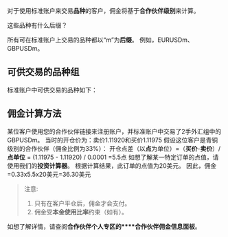 
对于使用标准账户来交易**品种**的客户，佣金将基于**合作伙伴级别**来计算。

这些品种有什么后缀？

所有可在标准账户上交易的品种都以“m”为**后缀**。 例如，EURUSDm、GBPUSDm。

## 可供交易的品种组

标准账户中可供交易的品种如下：

## 佣金计算方法

某位客户使用您的合作伙伴链接来注册账户，并标准账户中交易了2手外汇组中的GBPUSDm。 当时的开仓价为：卖价1.11920和买价1.11975
假设这位客户是青铜级别的合作伙伴（佣金比例为33%）：
开仓点差（以**点**为单位）=（**买价**-**卖价**）/**点单位**
 = (1.11975 - 1.11920) / 0.0001
 =5.5点
如想了解某一特定订单的点值，请使用我们的**投资计算器**。 根据计算结果，此订单的点值为20美元。
因此，佣金=0.33x5.5x20美元=36.30美元

> 注意:
> 1. 只有在客户平仓后，佣金才会支付。
> 2. 佣金受**本金使用比率**约束（如有）。

如想了解详情，请查阅**合作伙伴个人专区的****合作伙伴佣金信息面板**。